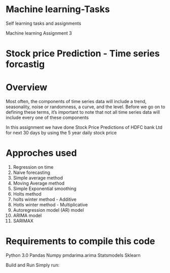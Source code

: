 # Machine learning-Tasks
Self learning tasks and assignments

Machine learning Assignment 3

# **Stock price Prediction - Time series forcastig**

# Overview
Most often, the components of time series data will include a trend, seasonality, noise or randomness, a curve, and the level. 
Before we go on to defining these terms, it’s important to note that not all time series data will include every one of these components

In this assignment we have done Stock Price Predictions of HDFC bank Ltd for next 30 days by using the 5 year daily stock price

# Approches used 

1. Regression on time
2. Naive forecasting
3. Simple average method
4. Moving Average method
5. Simple Exponential smoothing
6. Holts method
7. holts winter method - Additive
8. Hotls winter method - Multiplicative
9. Autoregression model (AR) model
10. ARIMA model
11. SARIMAX



# Requirements to compile this code
Python 3.0
Pandas
Numpy
pmdarima.arima
Statsmodels
Sklearn



Build and Run
Simply run:


